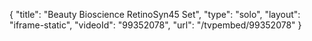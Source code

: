 {
    "title": "Beauty Bioscience RetinoSyn45 Set",
    "type": "solo",
    "layout": "iframe-static",
    "videoId": "99352078",
    "url": "\/tvpembed\/99352078"
}